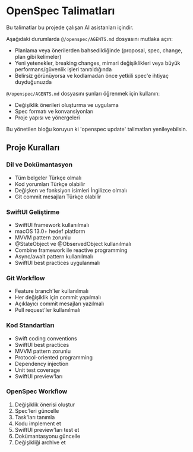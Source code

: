 # OpenSpec Talimatları

Bu talimatlar bu projede çalışan AI asistanları içindir.

Aşağıdaki durumlarda `@/openspec/AGENTS.md` dosyasını mutlaka açın:
- Planlama veya önerilerden bahsedildiğinde (proposal, spec, change, plan gibi kelimeler)
- Yeni yetenekler, breaking changes, mimari değişiklikleri veya büyük performans/güvenlik işleri tanıtıldığında
- Belirsiz görünüyorsa ve kodlamadan önce yetkili spec'e ihtiyaç duyduğunuzda

`@/openspec/AGENTS.md` dosyasını şunları öğrenmek için kullanın:
- Değişiklik önerileri oluşturma ve uygulama
- Spec formatı ve konvansiyonları
- Proje yapısı ve yönergeleri

Bu yönetilen bloğu koruyun ki 'openspec update' talimatları yenileyebilsin.

## Proje Kuralları

### Dil ve Dokümantasyon
- Tüm belgeler Türkçe olmalı
- Kod yorumları Türkçe olabilir
- Değişken ve fonksiyon isimleri İngilizce olmalı
- Git commit mesajları Türkçe olabilir

### SwiftUI Geliştirme
- SwiftUI framework kullanılmalı
- macOS 13.0+ hedef platform
- MVVM pattern zorunlu
- @StateObject ve @ObservedObject kullanılmalı
- Combine framework ile reactive programming
- Async/await pattern kullanılmalı
- SwiftUI best practices uygulanmalı

### Git Workflow
- Feature branch'ler kullanılmalı
- Her değişiklik için commit yapılmalı
- Açıklayıcı commit mesajları yazılmalı
- Pull request'ler kullanılmalı

### Kod Standartları
- Swift coding conventions
- SwiftUI best practices
- MVVM pattern zorunlu
- Protocol-oriented programming
- Dependency injection
- Unit test coverage
- SwiftUI preview'ları

### OpenSpec Workflow
1. Değişiklik önerisi oluştur
2. Spec'leri güncelle
3. Task'ları tanımla
4. Kodu implement et
5. SwiftUI preview'ları test et
6. Dokümantasyonu güncelle
7. Değişikliği archive et

